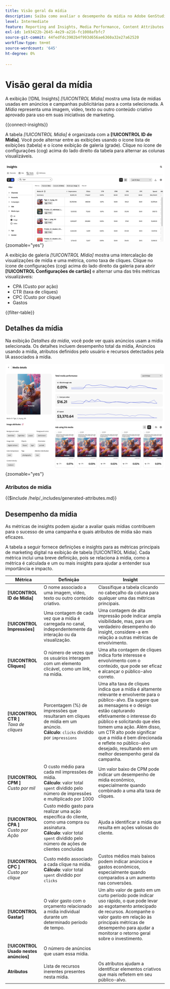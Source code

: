 ```yaml
---
title: Visão geral da mídia
description: Saiba como avaliar o desempenho da mídia no Adobe GenStudio for Performance Marketing.
level: Intermediate
feature: Reporting and Insights, Media Performance, Content Attributes
exl-id: 1e93422b-2645-4e29-a216-fc1008afbfc7
source-git-commit: 44fedfdc3902b4f993d656ae6360a32e27a62520
workflow-type: tm+mt
source-wordcount: '645'
ht-degree: 0%

---
```


# Visão geral da mídia

A exibição [!DNL Insights] _[!UICONTROL Mídia]_ mostra uma lista de mídias usadas em anúncios e campanhas publicitárias para a conta selecionada. A _Mídia_ representa uma imagem, vídeo, texto ou outro conteúdo criativo aprovado para uso em suas iniciativas de marketing.

{{connect-insights}}

A tabela _[!UICONTROL Mídia]_ é organizada com a **[!UICONTROL ID de Mídia]**. Você pode alternar entre as exibições usando o ícone lista de exibições (tabela) e o ícone exibição de galeria (grade). Clique no ícone de configurações (cog) acima do lado direito da tabela para alternar as colunas visualizáveis.

![Filtro de mídia e tabela](/help/assets/insights-media-filter.png){zoomable="yes"}

A exibição de galeria _[!UICONTROL Mídia]_ mostra uma intercalação de visualizações de mídia e uma métrica, como taxa de cliques. Clique no ícone de configurações (cog) acima do lado direito da galeria para abrir **[!UICONTROL Configurações de cartão]** e alternar uma das três métricas visualizáveis:

- CPA (Custo por ação)
- CTR (taxa de cliques)
- CPC (Custo por clique)
- Gastos

{{filter-table}}

## Detalhes da mídia

Na exibição _Detalhes da mídia_, você pode ver quais anúncios usam a mídia selecionada. Os detalhes incluem desempenho total da mídia, Anúncios usando a mídia, atributos definidos pelo usuário e recursos detectados pela IA associados à mídia.

![Detalhes da mídia](/help/assets/insights-media-details.png){zoomable="yes"}

### Atributos de mídia

{{$include /help/_includes/generated-attributes.md}}

## Desempenho da mídia

As métricas de insights podem ajudar a avaliar quais mídias contribuem para o sucesso de uma campanha e quais atributos de mídia são mais eficazes.

A tabela a seguir fornece definições e insights para as métricas principais de marketing digital na exibição de tabela [!UICONTROL Mídia]. Cada métrica inclui uma breve definição, pois se relaciona à mídia, como a métrica é calculada e um ou mais insights para ajudar a entender sua importância e impacto.

| Métrica | Definição | Insight |
| ---------------------- | ----------------------------- | -------------------------------- |
| **[!UICONTROL ID de Mídia]** | O nome associado a uma imagem, vídeo, texto ou outro conteúdo criativo. | Classifique a tabela clicando no cabeçalho da coluna para qualquer uma das métricas principais. |
| **[!UICONTROL Impressões]** | Uma contagem de cada vez que a mídia é carregada no canal, independentemente da interação ou da visualização. | Uma contagem de alta impressão pode indicar ampla visibilidade, mas, para um verdadeiro desempenho do insight, considere-a em relação a outras métricas de envolvimento. |
| **[!UICONTROL Cliques]** | O número de vezes que os usuários interagem com um elemento clicável, como um link, na mídia. | Uma alta contagem de cliques indica forte interesse e envolvimento com o conteúdo, que pode ser eficaz e alcançar o público-alvo correto. |
| **[!UICONTROL CTR &#x200B;]**<br>_Taxa de cliques_ | Porcentagem (%) de impressões que resultaram em cliques de mídia em um anúncio.<br>**Cálculo**: `clicks` dividido por `impressions` | Uma alta taxa de cliques indica que a mídia é altamente relevante e envolvente para o público-alvo. Ela sugere que as mensagens e o design estão capturando efetivamente o interesse do público e solicitando que eles tomem uma ação. Além disso, um CTR alto pode significar que a mídia é bem direcionada e reflete no público-alvo desejado, resultando em um melhor desempenho geral da campanha. |
| **[!UICONTROL CPM &#x200B;]**<br>_Custo por mil_ | O custo médio para cada mil impressões de mídia.<br>**Cálculo**: valor total `spent` dividido pelo número de impressões e multiplicado por 1000 | Um valor baixo de CPM pode indicar um desempenho de mídia econômico, especialmente quando combinado a uma alta taxa de cliques. |
| **[!UICONTROL CPA &#x200B;]**<br>_Custo por Ação_ | Custo médio gasto para realizar uma ação específica do cliente, como uma compra ou assinatura.<br>**Cálculo**: valor total `spent` dividido pelo número de ações de clientes concluídas | Ajuda a identificar a mídia que resulta em ações valiosas do cliente. |
| **[!UICONTROL CPC &#x200B;]**<br>_Custo por clique_ | Custo médio associado a cada clique na mídia.<br>**Cálculo**: valor total `spent` dividido por `clicks` | Custos médios mais baixos podem indicar anúncios e gastos econômicos, especialmente quando comparados a um aumento nas conversões. |
| **[!UICONTROL Gastar]** | O valor gasto com o orçamento relacionado a mídia individual durante um determinado período de tempo. | Um alto valor de gasto em um curto período pode indicar uso rápido, o que pode levar ao esgotamento antecipado de recursos. Acompanhe o valor gasto em relação às principais métricas de desempenho para ajudar a monitorar o retorno geral sobre o investimento. |
| **[!UICONTROL Usado nestes anúncios]** | O número de anúncios que usam essa mídia. | |
| **Atributos** | Lista de recursos inerentes presentes nesta mídia. | Os atributos ajudam a identificar elementos criativos que mais refletem em seu público-alvo. |
